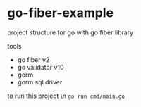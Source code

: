 # go-fiber-example

project structure for go with go fiber library

tools 
 - go fiber v2
 - go validator v10
 - gorm
 - gorm sql driver

to run this project \n
 `go run cmd/main.go`
